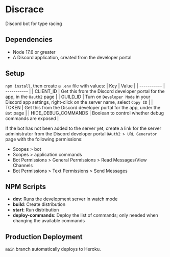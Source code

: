 # Discrace

Discord bot for type racing

## Dependencies

- Node 17.6 or greater
- A Discord application, created from the developer portal

## Setup

`npm install`, then create a `.env` file with values:
| Key | Value |
| ----------- | ----------- |
| CLIENT_ID | Get this from the Discord developer portal for the app, in the `Oauth2` page |
| GUILD_ID | Turn on `Developer Mode` in your Discord app settings, right-click on the server name, select `Copy ID` |
| TOKEN | Get this from the Discord developer portal for the app, under the `Bot` page |
| HIDE_DEBUG_COMMANDS | Boolean to control whether debug commands are exposed |

If the bot has not been added to the server yet, create a link for the server administrator from the Discord developer portal `OAuth2 > URL Generator` page with the following permissions:

- Scopes > bot
- Scopes > application.commands
- Bot Permissions > General Permissions > Read Messages/View Channels
- Bot Permissions > Text Permissions > Send Messages

## NPM Scripts

- **dev**: Runs the development server in watch mode
- **build**: Create distribution
- **start**: Run distribution
- **deploy-commands**: Deploy the list of commands; only needed when changing the available commands

## Production Deployment

`main` branch automatically deploys to Heroku.
